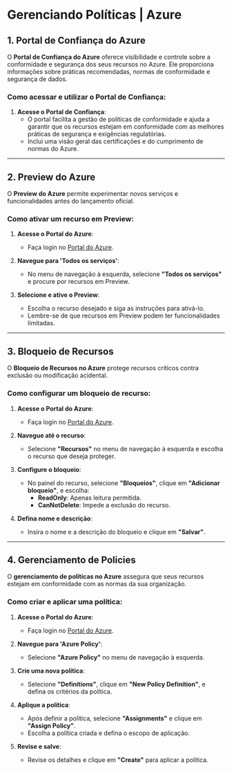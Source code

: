 # Gerenciando Políticas | Azure

## 1. Portal de Confiança do Azure

O **Portal de Confiança do Azure** oferece visibilidade e controle sobre a conformidade e segurança dos seus recursos no Azure. Ele proporciona informações sobre práticas recomendadas, normas de conformidade e segurança de dados.

### Como acessar e utilizar o Portal de Confiança:

1. **Acesse o Portal de Confiança**:
   - O portal facilita a gestão de políticas de conformidade e ajuda a garantir que os recursos estejam em conformidade com as melhores práticas de segurança e exigências regulatórias.
   - Inclui uma visão geral das certificações e do cumprimento de normas do Azure.

---

## 2. Preview do Azure

O **Preview do Azure** permite experimentar novos serviços e funcionalidades antes do lançamento oficial.

### Como ativar um recurso em Preview:

1. **Acesse o Portal do Azure**:
   - Faça login no [Portal do Azure](https://portal.azure.com/).

2. **Navegue para 'Todos os serviços'**:
   - No menu de navegação à esquerda, selecione **"Todos os serviços"** e procure por recursos em Preview.

3. **Selecione e ative o Preview**:
   - Escolha o recurso desejado e siga as instruções para ativá-lo.
   - Lembre-se de que recursos em Preview podem ter funcionalidades limitadas.

---

## 3. Bloqueio de Recursos

O **Bloqueio de Recursos no Azure** protege recursos críticos contra exclusão ou modificação acidental.

### Como configurar um bloqueio de recurso:

1. **Acesse o Portal do Azure**:
   - Faça login no [Portal do Azure](https://portal.azure.com/).

2. **Navegue até o recurso**:
   - Selecione **"Recursos"** no menu de navegação à esquerda e escolha o recurso que deseja proteger.

3. **Configure o bloqueio**:
   - No painel do recurso, selecione **"Bloqueios"**, clique em **"Adicionar bloqueio"**, e escolha:
     - **ReadOnly**: Apenas leitura permitida.
     - **CanNotDelete**: Impede a exclusão do recurso.

4. **Defina nome e descrição**:
   - Insira o nome e a descrição do bloqueio e clique em **"Salvar"**.

---

## 4. Gerenciamento de Policies

O **gerenciamento de políticas no Azure** assegura que seus recursos estejam em conformidade com as normas da sua organização.

### Como criar e aplicar uma política:

1. **Acesse o Portal do Azure**:
   - Faça login no [Portal do Azure](https://portal.azure.com/).

2. **Navegue para 'Azure Policy'**:
   - Selecione **"Azure Policy"** no menu de navegação à esquerda.

3. **Crie uma nova política**:
   - Selecione **"Definitions"**, clique em **"New Policy Definition"**, e defina os critérios da política.

4. **Aplique a política**:
   - Após definir a política, selecione **"Assignments"** e clique em **"Assign Policy"**.
   - Escolha a política criada e defina o escopo de aplicação.

5. **Revise e salve**:
   - Revise os detalhes e clique em **"Create"** para aplicar a política.
